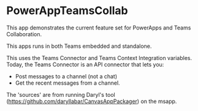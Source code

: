 # PowerAppTeamsCollab
This app demonstrates the current feature set for PowerApps and Teams Collaboration.  

This apps runs in both Teams embedded and standalone. 

This uses the Teams Connector and Teams Context Integration variables. Today, the Teams Connector is an API connector that  lets you:

- Post messages to a channel (not a chat) 
- Get the recent messages from a channel. 

The 'sources' are from running Daryl's tool (https://github.com/daryllabar/CanvasAppPackager)  on the msapp. 

